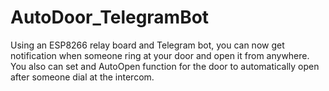 # AutoDoor_TelegramBot
Using an ESP8266 relay board and Telegram bot, you can now get notification when someone ring at your door and open it from anywhere. You also can set and AutoOpen function for the door to automatically open after someone dial at the intercom.
